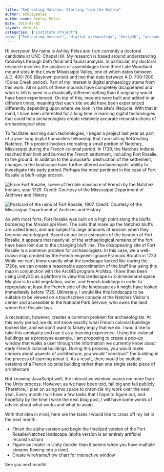 ```yaml
---
title: "ReCreating Natchez: Starting from the Bottom"
author: ashleypeles
author_name: Ashley Peles
date: 2015-09-02
layout: default
categories: ["Institute Project"]
tags: ["ReCreating Natchez", "digital archaeology", "Unity3D", "archaeological reconstruction"]
---
```


Hi everyone! My name is Ashley Peles and I am currently a doctoral candidate at UNC-Chapel Hill. My research is based around understanding foodways through both floral and faunal analysis. In particular, my doctoral research involves the analysis of assemblages from three Late Woodland mound sites in the Lower Mississippi Valley, one of which dates between A.D. 400-700 (Baytown period) and two that date between A.D. 700-1200 (Coles Creek period). Part of my interest in digital archaeology stems from this work. All or parts of these mounds have completely disappeared and what is left is seen in a drastically different setting than it originally would have been experienced. On top of this, mounds were built and added to at different times, meaning that each site would have been experienced differently depending upon where we look in the site's lifecycle. With that in mind, I have been interested for a long time in learning digital technologies that could help archaeologists create relatively accurate reconstructions of archaeological sites.

To facilitate learning such technologies, I began a project last year as part of a year-long digital humanities fellowship that I am calling ReCreating Natchez. This project involves recreating a small portion of Natchez, Mississippi during the French colonial period. In 1729, the Natchez Indians reached their limit and burned the French settlement, including Fort Rosalie, to the ground. In addition to the purposeful destruction of the settlement, changes in the landscape have further altered archaeologists' ability to investigate this early period. Perhaps the most pertinent in the case of Fort Rosalie is bluff-edge erosion.

![From Fort Rosalie, scene of terrible massacre of French by the Natchez Indians, year 1729. Credit: Courtesy of the Mississippi Department of Archives and History](https://upload.wikimedia.org/wikipedia/commons/2/25/Natchez_Indians_massacre_at_fort-Rosalie.jpg?20200811160235)

![Postcard of the ruins of Fort Rosalie, 1907. Credit: Courtesy of the Mississippi Department of Archives and History](https://upload.wikimedia.org/wikipedia/commons/c/c1/Fort_Rosalie_postcard.jpg?20090617211822)

As with most forts, Fort Rosalie was built on a high point along the bluffs bordering the Mississippi River. The soils that make up the Natchez bluffs are called loess, and are subject to large amounts of erosion when they become waterlogged. Based on our best estimates of the location of Fort Rosalie, it appears that nearly all of the archaeological remains of the fort have been lost due to the changing bluff line. The disappearing site of Fort Rosalie is a common problem for archaeologists. In this case, we a well-drawn map created by the French engineer Ignace Francois Broutin in 1723. While we can't know exactly what the landscape looked like during the 1720s, we can create a reasonable approximation of the bluff line using this map in conjunction with the ArcGIS program ArcMap. I have then been using Unity3D as a platform to view this landscape in 3-dimensional space. My plan is to add vegetation, water, and French buildings in order to repopulate at least the French side of the landscape as it might have looked immediately before 1729. Ultimately, I would like this landscape to be suitable to be viewed on a touchscreen console at the Natchez Visitor's center and accessible to the National Park Service, who owns the land where Fort Rosalie lays.

A recreation, however, creates a common problem for archaeologists. At this early period, we do not know exactly what French colonial buildings looked like, and we don't want to falsely imply that we do. I would like to take this ambiguity and use it as a learning experience. Using the colonial buildings as a prototype example, I am proposing to create a pop-up window that walks a user through the information we currently know about early French colonial buildings. During this process, you would make choices about aspects of architecture; you would "construct" the building in the process of learning about it. As a result, there would be multiple versions of a French colonial building rather than one single static piece of architecture.

Not knowing JavaScript well, the interactive window scares me more than the Unity process. However, as we have been told, fail big and fail publicly. Therefore, I plan on using this space to chronicle my work over the next year. Every month I will have a few tasks that I hope to figure out, and hopefully by the time I write the next blog post, I will have some words of advice about what works and what to avoid.

With that idea in mind, here are the tasks I would like to cross off my list in the next month:

* Finish the alpha version and begin the finalized version of the Fort Rosalie/Natchez landscape (alpha version is an entirely artificial reconstruction)
* Figure out water in Unity (harder than it seems when you have multiple streams flowing into a river)
* Create wireframe/flow chart for interactive window

See you next month!
